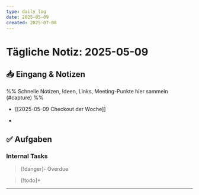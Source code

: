 ```yaml
---
type: daily_log
date: 2025-05-09
created: 2025-07-08
---
```


# Tägliche Notiz: 2025-05-09

## 📥 Eingang & Notizen

%% Schnelle Notizen, Ideen, Links, Meeting-Punkte hier sammeln (#capture) %%

- [[2025-05-09 Checkout der Woche]]
*

## ✅ Aufgaben

### Internal Tasks

> [!danger]- Overdue
>

> [!todo]+
>

---
